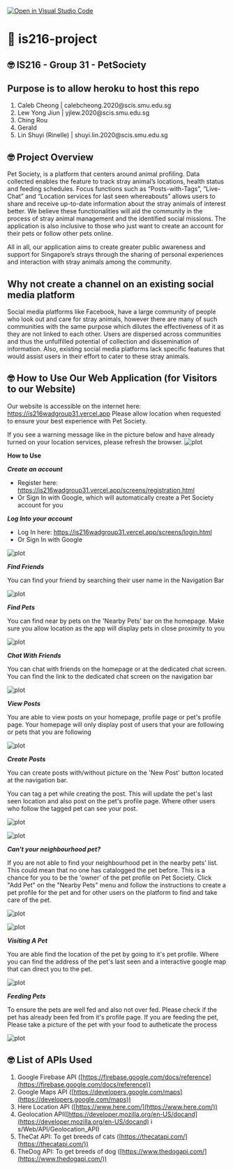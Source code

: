 
[![Open in Visual Studio Code](https://classroom.github.com/assets/open-in-vscode-f059dc9a6f8d3a56e377f745f24479a46679e63a5d9fe6f495e02850cd0d8118.svg)](https://classroom.github.com/online_ide?assignment_repo_id=454214&assignment_repo_type=GroupAssignmentRepo)

# :wave: is216-project

  

## 🤓 IS216 - Group 31 - PetSociety

## Purpose is to allow heroku to host this repo

<ol>

<li>Caleb Cheong | calebcheong.2020@scis.smu.edu.sg</li>

<li>Lew Yong Jiun | yjlew.2020@scis.smu.edu.sg</li>

<li>Ching Rou</li>

<li>Gerald</li>

<li>Lin Shuyi (Rinelle) | shuyi.lin.2020@scis.smu.edu.sg</li>

</ol>

  

## 🤓 Project Overview ##

Pet Society, is a platform that centers around animal profiling. Data collected enables the feature to track stray animal’s locations, health status and feeding schedules. Focus functions such as “Posts-with-Tags”, “Live-Chat” and “Location services for last seen whereabouts” allows users to share and receive up-to-date information about the stray animals of interest better. We believe these functionalities will aid the community in the process of stray animal management and the identified social missions. The application is also inclusive to those who just want to create an account for their pets or follow other pets online.

  

All in all, our application aims to create greater public awareness and support for Singapore’s strays through the sharing of personal experiences and interaction with stray animals among the community.

  

## Why not create a channel on an existing social media platform ##

Social media platforms like Facebook, have a large community of people who look out and care for stray animals, however there are many of such communities with the same purpose which dilutes the effectiveness of it as they are not linked to each other. Users are dispersed across communities and thus the unfulfilled potential of collection and dissemination of information. Also, existing social media platforms lack specific features that would assist users in their effort to cater to these stray animals.

  

## 🤓 How to Use Our Web Application (for Visitors to our Website) ##

Our website is accessible on the internet here: https://is216wadgroup31.vercel.app
Please allow location when requested to ensure your best experience with Pet Society.

If you see a warning message like in the picture below and have already turned on your location services, please refresh the browser.
![plot](./readmePhotos/enableLocationWarning.png)
  

**How to Use**

***Create an account***

* Register here: https://is216wadgroup31.vercel.app/screens/registration.html
* Or Sign In with Google, which will automatically create a Pet Society account for you

***Log Into your account***

* Log In here: https://is216wadgroup31.vercel.app/screens/login.html
* Or Sign In with Google


![plot](./readmePhotos/LoginRegistraionInstructions.png)


***Find Friends***

You can find your friend by searching their user name in the Navigation Bar


![plot](./readmePhotos/findFriends.png)


***Find Pets***

You can find near by pets on the 'Nearby Pets' bar on the homepage. Make sure you allow location as the app will display pets in close proximity to you

![plot](./readmePhotos/findNearbyPets.png)

***Chat With Friends***

You can chat with friends on the homepage or at the dedicated chat screen. You can find the link to the dedicated chat screen on the navigation bar

![plot](./readmePhotos/chatWithFriend.png)

***View Posts***

You are able to view posts on your homepage, profile page or pet's profile page. Your homepage will only display post of users that your are following or pets that you are following

![plot](./readmePhotos/viewPost.png)


***Create Posts***

You can create posts with/without picture on the 'New Post' button located at the navigation bar.

You can tag a pet while creating the post. This will update the pet's last seen location and also post on the pet's profile page. Where other users who follow the tagged pet can see your post.

![plot](./readmePhotos/createPost1.png)

![plot](./readmePhotos/createPost2.jpg)

***Can't your neighbourhood pet?***

If you are not able to find your neighbourhood pet in the nearby pets' list. This could mean that no one has catalogged the pet before. This is a chance for you to be the 'owner' of the pet profile on Pet Society. Click "Add Pet" on the "Nearby Pets" menu and follow the instructions to create a pet profile for the pet and for other users on the platform to find and take care of the pet.

![plot](./readmePhotos/addingNewPetMenu.png)

![plot](./readmePhotos/addingNewPet.jpg)

***Visiting A Pet***

You are able find the location of the pet by going to it's pet profile. Where you can find the address of the pet's last seen and a interactive google map that can direct you to the pet. 

![plot](./readmePhotos/findingPet.jpg)


***Feeding Pets***

To ensure the pets are well fed and also not over fed. Please check if the pet has already been fed from it's profile page. If you are feeding the pet, Please take a picture of the pet with your food to autheticate the process 

![plot](./readmePhotos/feedingPet2.jpg)

  
  

## 🤓 List of APIs Used ##

1. Google Firebase API ([https://firebase.google.com/docs/reference](https://firebase.google.com/docs/reference))
2. Google Maps API ([https://developers.google.com/maps](https://developers.google.com/maps))
3. Here Location API ([https://www.here.com/](https://www.here.com/))
4. Geolocation API([https://developer.mozilla.org/en-US/docand](https://developer.mozilla.org/en-US/docand) i s/Web/API/Geolocation_API)
5. TheCat API: To get breeds of cats ([https://thecatapi.com/](https://thecatapi.com/))
6. TheDog API: To get breeds of dog ([https://www.thedogapi.com/](https://www.thedogapi.com/))